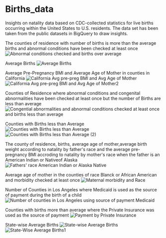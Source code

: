 # Births_data
Insights on natality data based on CDC-collected statistics for live births occurring within the United States to U.S. residents.
The data set has been taken from the public datasets in BigQuery to draw insights.

The counties of residence with number of births is more than the average births and abnormal conditions have been checked at least once
![Abnormal conditions checked and births over average](https://user-images.githubusercontent.com/100373319/156434855-b7c5013a-0c1e-46ab-8bb9-5d62f1b1d871.png)



Average Births
![Average Births](https://user-images.githubusercontent.com/100373319/156435018-37a4a52b-53aa-4090-8319-cb3d7db25906.png)



Average Pre-Pregnancy BMI and Average Age of Mother in counties in California
![California Avg pre-preg BMI and Avg Age of Mother](https://user-images.githubusercontent.com/100373319/156435146-3801677a-2051-4606-88a0-77ab42e296e9.png)
![California Avg pre-preg BMI and Avg Age of Mother2](https://user-images.githubusercontent.com/100373319/156435172-0104c93e-fdd9-4499-9a75-a484785596f6.png)



Counties of Residence where abnormal conditions and congenital abnormalities have been checked at least once but the number of Births are less than average
![Congential abnormalities and abnormal conditions checked at least once and births less than average](https://user-images.githubusercontent.com/100373319/156435240-af773af3-3227-4bde-8ceb-846dbf296880.png)



Counties with Births less than Average
![Counties with Births less than Average](https://user-images.githubusercontent.com/100373319/156435377-532b9448-0b90-49ae-92ac-c1e07cd64912.png)
![Counties with Births less than Average (2)](https://user-images.githubusercontent.com/100373319/156435566-1a0eee64-b799-4e6c-bd24-b6e2993cae5d.png)



The county of residence, births, average age of mother,average birth weight according to natality by father's race and the average pre-pregnancy BMI accroding to natality by mother's race when the father is an American Indian or Nativeof Alaska
![Fathers' race American Indian or Alaska Native](https://user-images.githubusercontent.com/100373319/156435628-675dc848-2757-48dc-bac2-3bcf096c9e71.png)



Average age of mother in the counties of race Blanck or African American and morbidity checked at least once
![Maternal morbidity and Race](https://user-images.githubusercontent.com/100373319/156435711-68919131-5d30-479a-ab3b-8bd78899f09e.png)



Number of Counties in Los Angeles where Medicaid is used as the source of payment during the birth of a child
![Number of counties in Los Angeles using source of payment Medicaid](https://user-images.githubusercontent.com/100373319/156435799-56702cea-1b24-4142-b389-9c465d69e3a7.png)



Counties with births more than average where the Private Insurance was used as the source of payment
![Payment by Private Insurance](https://user-images.githubusercontent.com/100373319/156435990-bbbe6e4d-7c73-4bad-a4aa-1b7afb7e769d.png)



State-wise Average Births
![State-wise Average Births](https://user-images.githubusercontent.com/100373319/156436027-e2f393eb-93f7-4d5c-b2f3-4c4c92e1d768.png)
![State-Wise Average Births1](https://user-images.githubusercontent.com/100373319/156436045-0b37c731-e11d-49f6-84c0-1ffeef376e6c.png)
